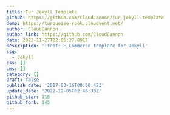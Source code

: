 ```yaml
---
title: Fur Jekyll Template
github: https://github.com/CloudCannon/fur-jekyll-template
demo: https://turquoise-rook.cloudvent.net/
author: CloudCannon
author_link: https://github.com/CloudCannon
date: 2023-11-27T02:05:27.891Z
description: ':feet: E-Commerce template for Jekyll'
ssg:
  - Jekyll
css: []
cms: []
category: []
draft: false
publish_date: '2017-03-16T00:50:42Z'
update_date: '2022-12-05T02:46:33Z'
github_star: 118
github_fork: 145
---
```

